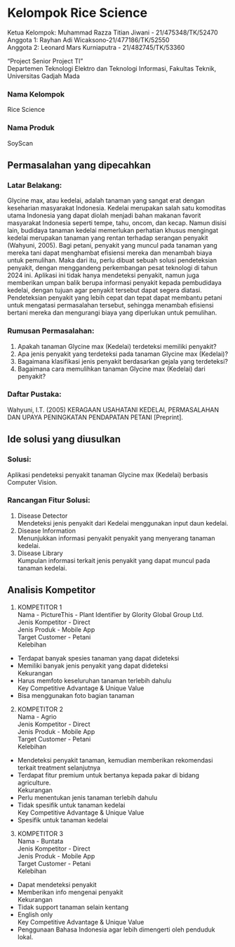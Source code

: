 # Kelompok Rice Science<br />
Ketua Kelompok: Muhammad Razza Titian Jiwani - 21/475348/TK/52470<br />
Anggota 1: Rayhan Adi Wicaksono-21/477186/TK/52550<br />
Anggota 2: Leonard Mars Kurniaputra - 21/482745/TK/53360<br />

“Project Senior Project TI”<br />
Departemen Teknologi Elektro dan Teknologi Informasi, Fakultas Teknik, Universitas Gadjah Mada

### Nama Kelompok<br />
Rice Science

### Nama Produk<br />
SoyScan


## Permasalahan yang dipecahkan<br />
### Latar Belakang:<br />
Glycine max, atau kedelai, adalah tanaman yang sangat erat dengan keseharian masyarakat Indonesia. Kedelai merupakan salah satu komoditas utama Indonesia yang dapat diolah menjadi bahan makanan favorit masyarakat Indonesia seperti tempe, tahu, oncom, dan kecap. Namun disisi lain, budidaya tanaman kedelai memerlukan perhatian khusus mengingat kedelai merupakan tanaman yang rentan terhadap serangan penyakit (Wahyuni, 2005). Bagi petani, penyakit yang muncul pada tanaman yang mereka tani dapat menghambat efisiensi mereka dan menambah biaya untuk pemulihan. Maka dari itu, perlu dibuat sebuah solusi pendeteksian penyakit, dengan menggandeng perkembangan pesat teknologi di tahun 2024 ini. Aplikasi ini tidak hanya mendeteksi penyakit, namun juga memberikan umpan balik berupa informasi penyakit kepada pembudidaya kedelai, dengan tujuan agar penyakit tersebut dapat segera diatasi. Pendeteksian penyakit yang lebih cepat dan tepat dapat membantu petani untuk mengatasi permasalahan tersebut, sehingga menambah efisiensi bertani mereka dan mengurangi biaya yang diperlukan untuk pemulihan.<br />
### Rumusan Permasalahan:<br />
1. Apakah tanaman Glycine max (Kedelai) terdeteksi memiliki penyakit?
2. Apa jenis penyakit yang terdeteksi pada tanaman Glycine max (Kedelai)?
3. Bagaimana klasifikasi jenis penyakit berdasarkan gejala yang terdeteksi?
4. Bagaimana cara memulihkan tanaman Glycine max (Kedelai) dari penyakit?

### Daftar Pustaka:<br />
Wahyuni, I.T. (2005) KERAGAAN USAHATANI KEDELAI,  PERMASALAHAN DAN UPAYA PENINGKATAN PENDAPATAN PETANI [Preprint]. <br />



## Ide solusi yang diusulkan<br />
### Solusi:<br />
Aplikasi pendeteksi penyakit tanaman Glycine max (Kedelai) berbasis Computer Vision.<br />
### Rancangan Fitur Solusi:<br />
1. Disease Detector<br />
Mendeteksi jenis penyakit dari Kedelai menggunakan input daun kedelai.<br />
2. Disease Information<br />
Menunjukkan informasi penyakit penyakit yang menyerang tanaman kedelai.<br />
3. Disease Library<br />
Kumpulan informasi terkait jenis penyakit yang dapat muncul pada tanaman kedelai.<br />


## Analisis Kompetitor
1. KOMPETITOR 1<br />
Nama - PictureThis - Plant Identifier by Glority Global Group Ltd.<br />
Jenis Kompetitor - Direct<br />
Jenis Produk - Mobile App<br />
Target Customer - Petani<br />
Kelebihan<br />
- Terdapat banyak spesies tanaman yang dapat dideteksi
- Memiliki banyak jenis penyakit yang dapat dideteksi
<br />Kekurangan<br />
- Harus memfoto keseluruhan tanaman terlebih dahulu
<br />Key Competitive Advantage & Unique Value<br />
- Bisa menggunakan foto bagian tanaman
2. KOMPETITOR 2<br />
Nama - Agrio<br />
Jenis Kompetitor - Direct<br />
Jenis Produk - Mobile App<br />
Target Customer - Petani<br />
Kelebihan<br />
- Mendeteksi penyakit tanaman, kemudian memberikan rekomendasi terkait treatment selanjutnya
- Terdapat fitur premium untuk bertanya kepada pakar di bidang agriculture.
<br />Kekurangan<br />
- Perlu menentukan jenis tanaman terlebih dahulu
- Tidak spesifik untuk tanaman kedelai
<br />Key Competitive Advantage & Unique Value<br />
- Spesifik untuk tanaman kedelai
3. KOMPETITOR 3<br />
Nama - Buntata<br />
Jenis Kompetitor - Direct<br />
Jenis Produk - Mobile App<br />
Target Customer - Petani<br />
Kelebihan<br />
- Dapat mendeteksi penyakit
- Memberikan info mengenai penyakit
<br />Kekurangan<br />
- Tidak support tanaman selain kentang
- English only
<br />Key Competitive Advantage & Unique Value<br />
- Penggunaan Bahasa Indonesia agar lebih dimengerti oleh penduduk lokal. 